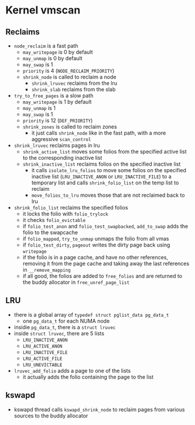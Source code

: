 Kernel vmscan
=============

## Reclaims

- `node_reclaim` is a fast path
  - `may_writepage` is 0 by default
  - `may_unmap` is 0 by default
  - `may_swap` is 1
  - `priority` is 4 (`NODE_RECLAIM_PRIORITY`)
  - `shrink_node` is called to reclaim a node
    - `shrink_lruvec` reclaims from the lru
    - `shrink_slab` reclaims from the slab
- `try_to_free_pages` is a slow path
  - `may_writepage` is 1 by default
  - `may_unmap` is 1
  - `may_swap` is 1
  - `priority` is 12 (`DEF_PRIORITY`)
  - `shrink_zones` is called to reclaim zones
    - it just calls `shrink_node` like in the fast path, with a more
      aggressive `scan_control`
- `shrink_lruvec` reclaims pages in lru
  - `shrink_active_list` moves some folios from the specified active list to
    the corresponding inactive list
  - `shrink_inactive_list` reclaims folios on the specified inactive list
    - it calls `isolate_lru_folios` to move some folios on the specified
      inactive list (`LRU_INACTIVE_ANON` or `LRU_INACTIVE_FILE`) to a
      temporary list and calls `shrink_folio_list` on the temp list to reclaim
    - `move_folios_to_lru` moves those that are not reclaimed back to lru
- `shrink_folio_list` reclaims the specified folios
  - it locks the folio with `folio_trylock`
  - it checks `folio_evictable`
  - if `folio_test_anon` and `folio_test_swapbacked`, `add_to_swap` adds the
    folio to the swapcache
  - if `folio_mapped`, `try_to_unmap` unmaps the folio from all vmas
  - if `folio_test_dirty`, `pageout` writes the dirty page back using
    `writepage`
  - if the folio is in a page cache, and have no other references, removing it
    from the page cache and taking away the last references in
    `__remove_mapping`
  - if all good, the folios are added to `free_folios` and are returned to the
    buddy allocator in `free_unref_page_list`

## LRU

- there is a global array of `typedef struct pglist_data pg_data_t`
  - one `pg_data_t` for each NUMA node
- insidie `pg_data_t`, there is a `struct lruvec`
- inside `struct lruvec`, there are 5 lists
  - `LRU_INACTIVE_ANON`
  - `LRU_ACTIVE_ANON`
  - `LRU_INACTIVE_FILE`
  - `LRU_ACTIVE_FILE`
  - `LRU_UNEVICTABLE`
- `lruvec_add_folio` adds a page to one of the lists
  - it actually adds the folio containing the page to the list

## kswapd

- kswapd thread calls `kswapd_shrink_node` to reclaim pages from various
  sources to the buddy allocator
